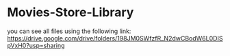 # Movies-Store-Library 
you can see all files using the following link:
https://drive.google.com/drive/folders/198JM0SWfzfR_N2dwCBodW6L0DISpVxH0?usp=sharing
